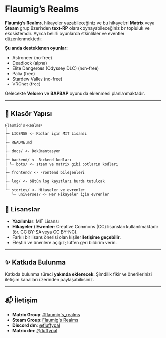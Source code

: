 # Flaumig’s Realms

**Flaumig’s Realms**, hikayeler yazabileceğiniz ve bu hikayeleri **Matrix** veya **Steam** grup üzerinden **text-RP** olarak oynayabileceğiniz bir topluluk ve ekosistemdir. Ayrıca belirli oyunlarda etkinlikler ve eventler düzenlenmektedir.  

**Şu anda desteklenen oyunlar:**
- Astroneer  (no-free)
- Deadlock  (alpha)
- Elite Dangerous (Odyssey DLC) (non-free)
- Palia  (free)
- Stardew Valley (no-free) 
- VRChat  (free)

Gelecekte **Veloren** ve **BAPBAP** oyunu da eklenmesi planlanmaktadır.  

---

## 📂 Klasör Yapısı

```
Flaumig’s-Realms/
│
├─ LICENSE <- Kodlar için MIT Lisansı
|
├─ README.md
|
├─ docs/ <- Dokümantasyon
|
├─ backend/ <- Backend kodları
│ └─ bots/ <- steam ve matrix gibi botların kodları
|
├─ frontend/ <- Frontend bileşenleri
|
├─ log/ <- bütün log kayıtları burda tutulcak
|
└─ stories/ <- Hikayeler ve evrenler
   └─ universes/ <- Her Hikayeler için evrenler
```

## 📄 Lisanslar

- **Yazılımlar**: MIT Lisansı  
- **Hikayeler / Evrenler**: Creative Commons (CC) lisansları kullanılmaktadır  
  (ör. CC BY-SA veya CC BY-NC).  
- Farklı bir lisans önerisi olan kişiler **iletişime geçebilir**.  
- Eleştiri ve önerilere açığız; lütfen geri bildirim verin.  

---

## ✨ Katkıda Bulunma

Katkıda bulunma süreci **yakında eklenecek**. Şimdilik fikir ve önerilerinizi iletişim kanalları üzerinden paylaşabilirsiniz.  

---

## 📬 İletişim

- **Matrix Group**: [#flaumig's_realms](https://matrix.to/#/#flaumig's_realms:matrix.org)  
- **Steam Group**: [Flaumig's Realms](https://steamcommunity.com/groups/FlaumigsRealms)  
- **Discord dm**: [@fluffypal](https://discord.com/users/966300934202359888)
- **Matrix dm**: [@fluffypal](https://matrix.to/#/@fluffypal:matrix.org)
